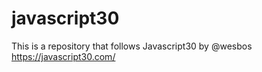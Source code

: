 # javascript30
This is a repository that follows Javascript30 by @wesbos https://javascript30.com/ 
